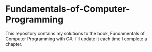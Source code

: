# Fundamentals-of-Computer-Programming
This repository contains my solutions to the book, Fundamentals of Computer Programming with C#. I'll update it each time I complete a chapter.
